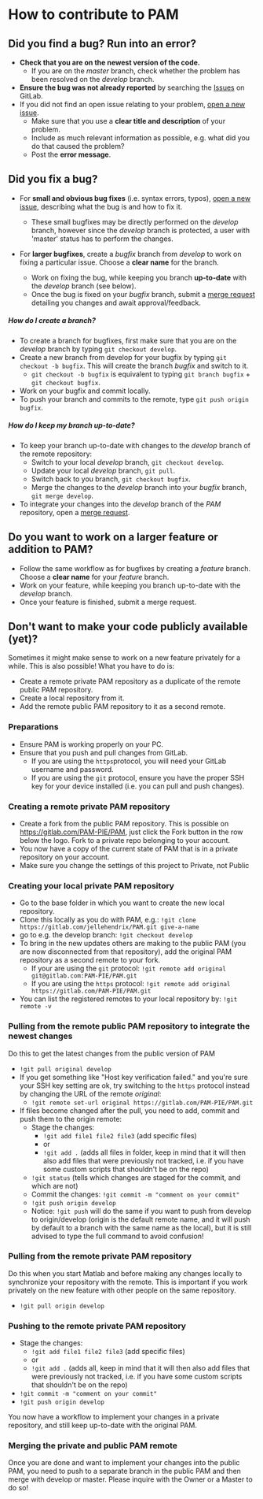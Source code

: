 How to contribute to PAM
==========================

Did you find a bug? Run into an error?
-----------------------------------------

* **Check that you are on the newest version of the code.**
    * If you are on the *master* branch, check whether the problem has been resolved on the *develop* branch.
* **Ensure the bug was not already reported** by searching the [Issues](https://gitlab.com/PAM-PIE/PAM/issues) on GitLab.
* If you did not find an open issue relating to your problem, [open a new issue](https://gitlab.com/PAM-PIE/PAM/issues/new).
    * Make sure that you use a **clear title and description** of your problem.
    * Include as much relevant information as possible, e.g. what did you do that caused the problem?
    * Post the **error message**.
    
Did you fix a bug?
--------------------

* For **small and obvious bug fixes** (i.e. syntax errors, typos), [open a new issue](https://gitlab.com/PAM-PIE/PAM/issues/new),
    describing what the bug is and how to fix it.
    * These small bugfixes may be directly performed on the *develop* branch, however since the *develop* branch is protected, 
        a user with 'master' status has to perform the changes.

* For **larger bugfixes**, create a *bugfix* branch from *develop* to work on fixing a particular issue. Choose a **clear name** for the branch.
    * Work on fixing the bug, while keeping you branch **up-to-date** with the *develop* branch (see below).
    * Once the bug is fixed on your *bugfix* branch, submit a [merge request](https://gitlab.com/PAM-PIE/PAM/merge_requests/new) detailing you changes and await approval/feedback.

##### How do I create a branch?

* To create a branch for bugfixes, first make sure that you are on the *develop* branch by typing `git checkout develop`.
* Create a new branch from develop for your bugfix by typing `git checkout -b bugfix`. This will create the branch *bugfix* and switch to it. 
    * `git checkout -b bugfix` is equivalent to typing `git branch bugfix` + `git checkout bugfix`.
* Work on your bugfix and commit locally.
* To push your branch and commits to the remote, type `git push origin bugfix`.

##### How do I keep my branch up-to-date?

* To keep your branch up-to-date with changes to the *develop* branch of the remote repository:
    * Switch to your local *develop* branch, `git checkout develop`.
    * Update your local *develop* branch, `git pull`.
    * Switch back to you branch, `git checkout bugfix`.
    * Merge the changes to the *develop* branch into your *bugfix* branch, `git merge develop`.
* To integrate your changes into the *develop* branch of the *PAM* repository, open a [merge request](https://gitlab.com/PAM-PIE/PAM/merge_requests/new).

Do you want to work on a larger feature or addition to PAM?
-------------------------------------------------------------

* Follow the same workflow as for bugfixes by creating a *feature* branch. Choose a **clear name** for your *feature* branch. 
* Work on your feature, while keeping you branch up-to-date with the *develop* branch.
* Once your feature is finished, submit a merge request.

Don't want to make your code publicly available (yet)?
--------------------------------------------------------

Sometimes it might make sense to work on a new feature privately for a while. This is also possible! What you have to do is:
* Create a remote private PAM repository as a duplicate of the remote public PAM repository.
* Create a local repository from it.
* Add the remote public PAM repository to it as a second remote.

### Preparations
* Ensure PAM is working properly on your PC. 
* Ensure that you push and pull changes from GitLab.
    * If you are using the `https`protocol, you will need your GitLab username and password. 
    * If you are using the `git` protocol, ensure you have the proper SSH key for your device installed (i.e. you can pull and push changes).

### Creating a remote private PAM repository
* Create a fork from the public PAM repository. This is possible on https://gitlab.com/PAM-PIE/PAM, just click the Fork button in the row below the logo. Fork to a private repo belonging to your account.
* You now have a copy of the current state of PAM that is in a private repository on your account.
* Make sure you change the settings of this project to Private, not Public

### Creating your local private PAM repository
* Go to the base folder in which you want to create the new local repository. 
* Clone this locally as you do with PAM, e.g.: `!git clone https://gitlab.com/jellehendrix/PAM.git give-a-name`
* go to e.g. the develop branch: `!git checkout develop`
* To bring in the new updates others are making to the public PAM (you are now disconnected from that repository), add the original PAM repository as a second remote to your fork.
    * If your are using the `git` protocol: `!git remote add original git@gitlab.com:PAM-PIE/PAM.git`
    * If you are using the `https` protocol: `!git remote add original https://gitlab.com/PAM-PIE/PAM.git`
* You can list the registered remotes to your local repository by: `!git remote -v`

### Pulling from the remote public PAM repository to integrate the newest changes
Do this to get the latest changes from the public version of PAM
* `!git pull original develop`
* If you get something like "Host key verification failed." and you're sure your SSH key setting are ok, try switching to the `https` protocol instead by changing the URL of the remote *original*:
    * `!git remote set-url original https://gitlab.com/PAM-PIE/PAM.git`
* If files become changed after the pull, you need to add, commit and push them to the origin remote:
    * Stage the changes:    
        * `!git add file1 file2 file3` (add specific files)
        * or
        * `!git add .` (adds all files in folder, keep in mind that it will then also add files that were previously not tracked, i.e. if you have some custom scripts that shouldn't be on the repo)
    * `!git status` (tells which changes are staged for the commit, and which are not)
    * Commit the changes: `!git commit -m "comment on your commit"`
    * `!git push origin develop`
    * Notice: `!git push` will do the same if you want to push from develop to origin/develop (origin is the default remote name, and it will push by default to a branch with the same name as the local), but it is still advised to type the full command to avoid confusion! 

### Pulling from the remote private PAM repository
Do this when you start Matlab and before making any changes locally to synchronize your repository with the remote. This is important if you work privately on the new feature with other people on the same repository.
* `!git pull origin develop`

### Pushing to the remote private PAM repository
* Stage the changes:
    * `!git add file1 file2 file3` (add specific files)
    * or
    * `!git add .` (adds all, keep in mind that it will then also add files that were previously not tracked, i.e. if you have some custom scripts that shouldn't be on the repo)
* `!git commit -m "comment on your commit"`
* `!git push origin develop`

You now have a workflow to implement your changes in a private repository, and still keep up-to-date with the original PAM.

### Merging the private and public PAM remote
Once you are done and want to implement your changes into the public PAM, you need to push to a separate branch in the public PAM and then merge with develop or master. Please inquire with the Owner or a Master to do so!

